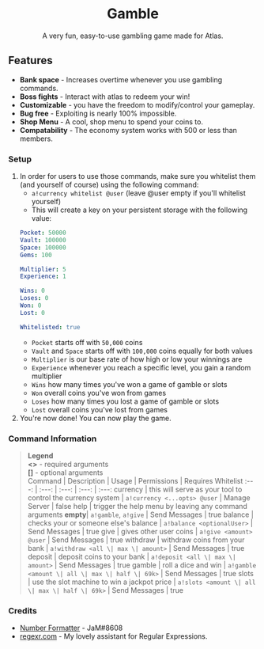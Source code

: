 <div align="center">

# Gamble
A very fun, easy-to-use gambling game made for Atlas.

</div>

## Features

* **Bank space** - Increases overtime whenever you use gambling commands.
* **Boss fights** - Interact with atlas to redeem your win!
* **Customizable** - you have the freedom to modify/control your gameplay.
* **Bug free** - Exploiting is nearly 100% impossible.
* **Shop Menu** - A cool, shop menu to spend your coins to.
* **Compatability** - The economy system works with 500 or less than members.

### Setup

1. In order for users to use those commands, make sure you whitelist them (and yourself of course) using the following command:
	* `a!currency whitelist @user` (leave @user empty if you'll whitelist yourself)
	* This will create a key on your persistent storage with the following value: 
	```yaml
	Pocket: 50000
	Vault: 100000
	Space: 100000
	Gems: 100
	
	Multiplier: 5
	Experience: 1
	
	Wins: 0
	Loses: 0
	Won: 0
	Lost: 0

	Whitelisted: true
	```
	* `Pocket` starts off with `50,000` coins
	* `Vault` and `Space` starts off with `100,000` coins equally for both values
	* `Multiplier` is our base rate of how high or low your winnings are
	* `Experience` whenever you reach a specific level, you gain a random multiplier
	* `Wins` how many times you've won a game of gamble or slots
	* `Won` overall coins you've won from games
	* `Loses` how many times you lost a game of gamble or slots
	* `Lost` overall coins you've lost from games
4. You're now done! You can now play the game.


### Command Information
> **Legend**\
**<>** - required arguments\
**[]** - optional arguments\
Command | Description | Usage | Permissions | Requires Whitelist
:---: | :---: | :---: | :---: | :---:
currency | this will serve as your tool to control the currency system | `a!currency <...opts> @user` | Manage Server | false
help | trigger the help menu by leaving any command arguments **empty**| `a!gamble`, `a!give` | Send Messages | true
balance | checks your or someone else's balance | `a!balance <optionalUser>` | Send Messages | true
give | gives other user coins | `a!give <amount> @user` | Send Messages | true
withdraw | withdraw coins from your bank | `a!withdraw <all \| max \| amount>` | Send Messages | true
deposit | deposit coins to your bank | `a!deposit <all \| max \| amount>` | Send Messages | true
gamble | roll a dice and win | `a!gamble <amount \| all \| max \| half \| 69k>` | Send Messages | true
slots | use the slot machine to win a jackpot price | `a!slots <amount \| all \| max \| half \| 69k>` | Send Messages | true

### Credits
* [Number Formatter](https://github.com/atlasbot/community-actions/tree/master/Snippets/Emrison-NumberFormatter) - JaM#8608
* <a href="https://regexr.com" target="_blank">regexr.com</a> - My lovely assistant for Regular Expressions.
